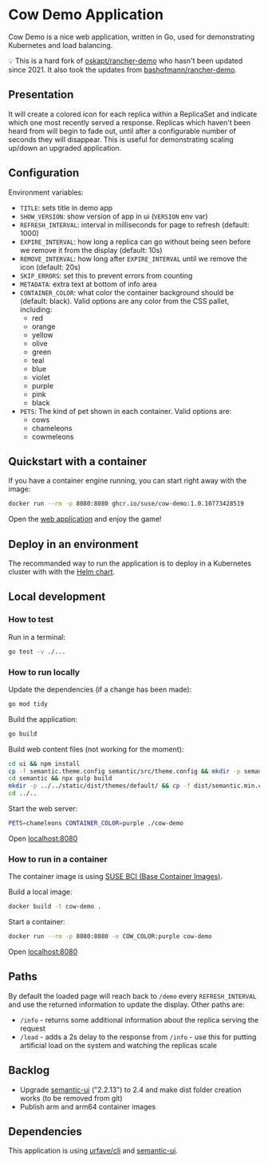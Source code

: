 # Cow Demo Application

Cow Demo is a nice web application, written in Go, used for demonstrating Kubernetes and load balancing.

💡 This is a hard fork of [oskapt/rancher-demo](https://github.com/oskapt/rancher-demo) who hasn't been updated since 2021.
It also took the updates from [bashofmann/rancher-demo](https://github.com/bashofmann/rancher-demo).

## Presentation

It will create a colored icon for each replica within a ReplicaSet and indicate which one most recently served a response.
Replicas which haven't been heard from will begin to fade out, until after a configurable number of seconds they will disappear.
This is useful for demonstrating scaling up/down an upgraded application.

## Configuration

Environment variables:

- `TITLE`: sets title in demo app
- `SHOW_VERSION`: show version of app in ui (`VERSION` env var)
- `REFRESH_INTERVAL`: interval in milliseconds for page to refresh (default: 1000)
- `EXPIRE_INTERVAL`: how long a replica can go without being seen before we remove it from the display (default: 10s)
- `REMOVE_INTERVAL`: how long after `EXPIRE_INTERVAL` until we remove the icon (default: 20s)
- `SKIP_ERRORS`: set this to prevent errors from counting
- `METADATA`: extra text at bottom of info area
- `CONTAINER_COLOR`: what color the container background should be (default: black). Valid options are any color from the CSS pallet, including:
  - red
  - orange
  - yellow
  - olive
  - green
  - teal
  - blue
  - violet
  - purple
  - pink
  - black
- `PETS`: The kind of pet shown in each container. Valid options are:
  - cows
  - chameleons
  - cowmeleons

## Quickstart with a container

If you have a container engine running, you can start right away with the image:

```bash
docker run --rm -p 8080:8080 ghcr.io/suse/cow-demo:1.0.10773428519
```

Open the [web application](http://localhost:8080/) and enjoy the game!

## Deploy in an environment

The recommanded way to run the application is to deploy in a Kubernetes cluster with with the [Helm chart](https://github.com/SUSE/lab-setup/tree/main/charts/cow-demo).

## Local development

### How to test

Run in a terminal:

```bash
go test -v ./...
```

### How to run locally

Update the dependencies (if a change has been made):

```bash
go mod tidy
```

Build the application:

```bash
go build
```

Build web content files (not working for the moment):

```bash
cd ui && npm install
cp -f semantic.theme.config semantic/src/theme.config && mkdir -p semantic/src/themes/app && cp -rf semantic.theme/* semantic/src/themes/app
cd semantic && npx gulp build
mkdir -p ../../static/dist/themes/default/ && cp -f dist/semantic.min.css ../../static/dist/semantic.min.css && cp -f dist/semantic.min.js ../../static/dist/semantic.min.js && cp -r dist/themes/default/assets ../../static/dist/themes/default/
cd ../..
```

Start the web server:

````bash
PETS=chameleons CONTAINER_COLOR=purple ./cow-demo
````

Open [localhost:8080](http://localhost:8080)

### How to run in a container

The container image is using [SUSE BCI (Base Container Images)](https://registry.suse.com/).

Build a local image:

```bash
docker build -t cow-demo .
```

Start a container:

```bash
docker run --rm -p 8080:8080 -e COW_COLOR:purple cow-demo
```

Open [localhost:8080](http://localhost:8080)

## Paths

By default the loaded page will reach back to `/demo` every `REFRESH_INTERVAL` and use the returned information to update the display. Other paths are:

- `/info` - returns some additional information about the replica serving the request
- `/load` - adds a 2s delay to the response from `/info` - use this for putting artificial load on the system and watching the replicas scale

## Backlog

- Upgrade [semantic-ui](https://semantic-ui.com/) ("2.2.13") to 2.4 and make dist folder creation works (to be removed from git)
- Publish arm and arm64 container images

## Dependencies

This application is using [urfave/cli](https://cli.urfave.org/) and [semantic-ui](https://semantic-ui.com/).
